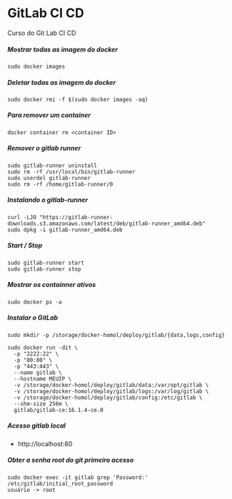 # GitLab CI CD
Curso do Git Lab CI CD

##### Mostrar todas as imagem do docker 
    sudo docker images

##### Deletar todas as imagem do docker 
    sudo docker rmi -f $(sudo docker images -aq)

##### Para remover um container
    docker container rm <container ID>

##### Remover o gitlab runner
    sudo gitlab-runner uninstall
    sudo rm -rf /usr/local/bin/gitlab-runner
    sudo userdel gitlab-runner
    sudo rm -rf /home/gitlab-runner/0
      
##### Instalando o gitlab-runner
    curl -LJO "https://gitlab-runner-downloads.s3.amazonaws.com/latest/deb/gitlab-runner_amd64.deb"
    sudo dpkg -i gitlab-runner_amd64.deb

##### Start / Stop
    sudo gitlab-runner start
    sudo gitlab-runner stop

##### Mostrar os containner ativos 
    sudo docker ps -a

##### Instalar o GitLab


    sudo mkdir -p /storage/docker-homol/deploy/gitlab/{data,logs,config}
    
    sudo docker run -dit \
      -p "2222:22" \
      -p "80:80" \
      -p "443:443" \
      --name gitlab \
      --hostname MEUIP \
      -v /storage/docker-homol/deploy/gitlab/data:/var/opt/gitlab \
      -v /storage/docker-homol/deploy/gitlab/logs:/var/log/gitlab \
      -v /storage/docker-homol/deploy/gitlab/config:/etc/gitlab \
      --shm-size 256m \
      gitlab/gitlab-ce:16.1.4-ce.0


##### Acesso gitlab local
- http://localhost:80

##### Obter a senha root do git primeiro acesso
    sudo docker exec -it gitlab grep 'Password:' /etc/gitlab/initial_root_password
    usuário -> root
